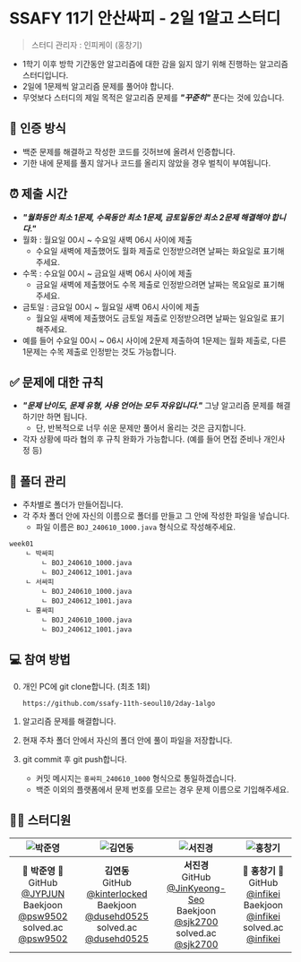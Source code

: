 # SSAFY 11기 안산싸피 - 2일 1알고 스터디

> 스터디 관리자 : 인피케이 (홍창기)

- 1학기 이후 방학 기간동안 알고리즘에 대한 감을 잃지 않기 위해 진행하는 알고리즘 스터디입니다.
- 2일에 1문제씩 알고리즘 문제를 풀어야 합니다.
- 무엇보다 스터디의 제일 목적은 알고리즘 문제를 ***"꾸준히"*** 푼다는 것에 있습니다.

## 📝 인증 방식

- 백준 문제를 해결하고 작성한 코드를 깃허브에 올려서 인증합니다.
- 기한 내에 문제를 풀지 않거나 코드를 올리지 않았을 경우 벌칙이 부여됩니다.

## ⏰ 제출 시간

- ***"월화동안 최소 1문제, 수목동안 최소 1문제, 금토일동안 최소 2문제 해결해야 합니다."***
- 월화 : 월요일 00시 ~ 수요일 새벽 06시 사이에 제출
    - 수요일 새벽에 제출했어도 월화 제출로 인정받으려면 날짜는 화요일로 표기해주세요.
- 수목 : 수요일 00시 ~ 금요일 새벽 06시 사이에 제출
    - 금요일 새벽에 제출했어도 수목 제출로 인정받으려면 날짜는 목요일로 표기해주세요.
- 금토일 : 금요일 00시 ~ 월요일 새벽 06시 사이에 제출
    - 월요일 새벽에 제출했어도 금토일 제출로 인정받으려면 날짜는 일요일로 표기해주세요.
- 예를 들어 수요일 00시 ~ 06시 사이에 2문제 제출하여 1문제는 월화 제출로, 다른 1문제는 수목 제출로 인정받는 것도 가능합니다.

## ✅ 문제에 대한 규칙

- ***"문제 난이도, 문제 유형, 사용 언어는 모두 자유입니다."*** 그냥 알고리즘 문제를 해결하기만 하면 됩니다.
    - 단, 반복적으로 너무 쉬운 문제만 풀어서 올리는 것은 금지합니다.
- 각자 상황에 따라 협의 후 규칙 완화가 가능합니다. (예를 들어 면접 준비나 개인사정 등)

## 📂 폴더 관리

- 주차별로 폴더가 만들어집니다.
- 각 주차 폴더 안에 자신의 이름으로 폴더를 만들고 그 안에 작성한 파일을 넣습니다.
    - 파일 이름은 `BOJ_240610_1000.java` 형식으로 작성해주세요.

```text
week01
    ㄴ 박싸피
        ㄴ BOJ_240610_1000.java
        ㄴ BOJ_240612_1001.java
    ㄴ 서싸피
        ㄴ BOJ_240610_1000.java
        ㄴ BOJ_240612_1001.java
    ㄴ 홍싸피
        ㄴ BOJ_240610_1000.java
        ㄴ BOJ_240612_1001.java
```

## 💻 참여 방법

0. 개인 PC에 git clone합니다. (최초 1회)

    ```
    https://github.com/ssafy-11th-seoul10/2day-1algo
    ```

1. 알고리즘 문제를 해결합니다.

2. 현재 주차 폴더 안에서 자신의 폴더 안에 풀이 파일을 저장합니다.

3. git commit 후 git push합니다.

    - 커밋 메시지는 `홍싸피_240610_1000` 형식으로 통일하겠습니다.
    - 백준 이외의 플랫폼에서 문제 번호를 모르는 경우 문제 이름으로 기입해주세요.

## 👨‍💻 스터디원

|    ![박준영](https://avatars.githubusercontent.com/u/156387559)    |    ![김연동](https://avatars.githubusercontent.com/u/87691535)    |    ![서진경](https://avatars.githubusercontent.com/u/103301658)    |    ![홍창기](https://raw.githubusercontent.com/infikei/infikei-contents/main/logo/infikei_logo_v2_dark_blue_480.png)    |
| :---: | :---: | :---: | :---: |
|    🐼 **박준영** 🐼 <br/> GitHub [@JYPJUN](https://gitshub.com/JYPJUN) <br/> Baekjoon [@psw9502](https://www.acmicpc.net/user/psw9502) <br/> solved.ac [@psw9502](https://solved.ac/profile/psw9502)    |    **김연동** <br/> GitHub [@kinterlocked](https://github.com/kinterlocked) <br/> Baekjoon [@dusehd0525](https://www.acmicpc.net/user/dusehd0525) <br/> solved.ac [@dusehd0525](https://solved.ac/profile/dusehd0525)    |    **서진경** <br/> GitHub [@JinKyeong-Seo](https://github.com/JinKyeong-Seo) <br/> Baekjoon [@sjk2700](https://www.acmicpc.net/user/sjk2700) <br/> solved.ac [@sjk2700](https://solved.ac/profile/sjk2700)    |    💠 **홍창기** 💠 <br/> GitHub [@infikei](https://github.com/infikei) <br/> Baekjoon [@infikei](https://www.acmicpc.net/user/infikei) <br/> solved.ac [@infikei](https://solved.ac/profile/infikei)    |
